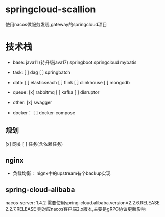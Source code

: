 # springcloud-scallion

使用nacos做服务发现,gateway的springcloud项目

# 技术栈

- base:
    java11 (待升级java17)
    springboot
    springcloud
    mybatis

- task:
    [ ] dag
    [ ] springbatch

- data:
    [ ] elasticseach
    [ ] flink
    [ ] clinkhouse
    [ ] mongodb

- queue:
    [x] rabbitmq
    [ ] kafka
    [ ] disruptor
  
- other:
    [x] swagger
  
- docker：
    [ ] docker-compose

## 规划

[x] 网关
[ ] 任务(含依赖任务)

## nginx 

- 负载均衡： nignx中的upstream有个backup实现

## spring-cloud-alibaba

nacos-server: 1.4.2
    需要使用spring-cloud.alibaba.version=2.2.6.RELEASE
    2.2.7.RELEASE 则对应nacos客户端2.x版本,主要是gRPC协议更新影响
